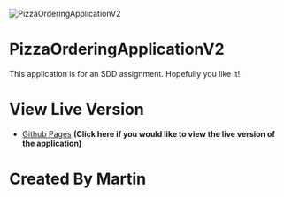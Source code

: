 ![PizzaOrderingApplicationV2](https://cdn.discordapp.com/attachments/888680236210860052/907399064805584967/PizzaOrderingApplicationBanner.png)

# PizzaOrderingApplicationV2

This application is for an SDD assignment. Hopefully you like it!

# View Live Version
* [Github Pages](https://martin-zurek.github.io/PizzaOrderingApplicationV2) **(Click here if you would like to view the live version of the application)**

# Created By Martin
